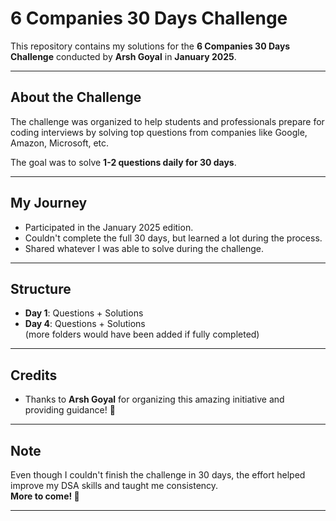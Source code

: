 # 6 Companies 30 Days Challenge

This repository contains my solutions for the **6 Companies 30 Days Challenge** conducted by **Arsh Goyal** in **January 2025**.

---

## About the Challenge
The challenge was organized to help students and professionals prepare for coding interviews by solving top questions from companies like Google, Amazon, Microsoft, etc.

The goal was to solve **1-2 questions daily for 30 days**.

---

## My Journey
- Participated in the January 2025 edition.
- Couldn't complete the full 30 days, but learned a lot during the process.
- Shared whatever I was able to solve during the challenge.

---

## Structure
- **Day 1**: Questions + Solutions
- **Day 4**: Questions + Solutions  
(more folders would have been added if fully completed)

---

## Credits
- Thanks to **Arsh Goyal** for organizing this amazing initiative and providing guidance! 🙏

---

## Note
Even though I couldn't finish the challenge in 30 days, the effort helped improve my DSA skills and taught me consistency.  
**More to come! 🚀**

---

